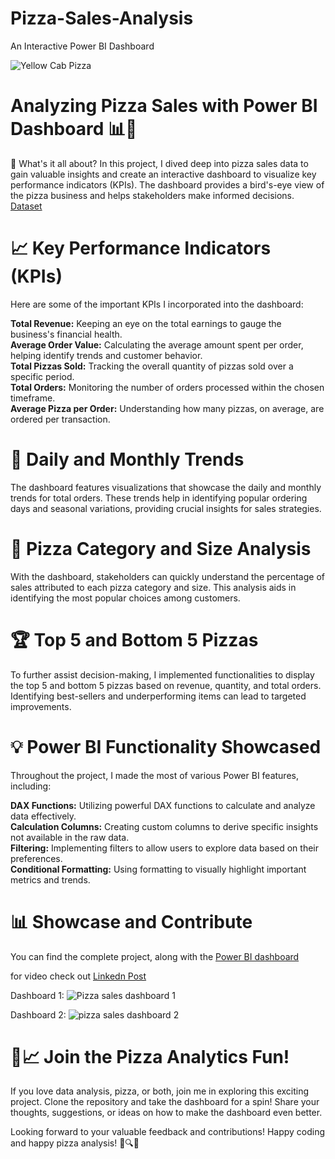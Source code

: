 
# Pizza-Sales-Analysis
An Interactive Power BI Dashboard

![Yellow Cab Pizza](https://media.tenor.com/O1s3tkmow70AAAAC/yellow-cab-yellow-cab-pizza.gif)

# Analyzing Pizza Sales with Power BI Dashboard 📊🍕


🍕 What's it all about?
In this project, I dived deep into pizza sales data to gain valuable insights and create an interactive dashboard to visualize key performance indicators (KPIs). The dashboard provides a bird's-eye view of the pizza business and helps stakeholders make informed decisions.<br>
[Dataset](https://github.com/khushiyadav2022/Pizza-Sales-Analysis/blob/fa56d1044c3428fdd3aaeff2a5a236ecf2e2835b/pizza_sales.csv)

# 📈 Key Performance Indicators (KPIs)
Here are some of the important KPIs I incorporated into the dashboard:

**Total Revenue:** Keeping an eye on the total earnings to gauge the business's financial health.<br>
**Average Order Value:** Calculating the average amount spent per order, helping identify trends and customer behavior.<br>
**Total Pizzas Sold:** Tracking the overall quantity of pizzas sold over a specific period.<br>
**Total Orders:** Monitoring the number of orders processed within the chosen timeframe.<br>
**Average Pizza per Order:** Understanding how many pizzas, on average, are ordered per transaction.<br>

# 📅 Daily and Monthly Trends
The dashboard features visualizations that showcase the daily and monthly trends for total orders. These trends help in identifying popular ordering days and seasonal variations, providing crucial insights for sales strategies.

# 🍕 Pizza Category and Size Analysis
With the dashboard, stakeholders can quickly understand the percentage of sales attributed to each pizza category and size. This analysis aids in identifying the most popular choices among customers.

# 🏆 Top 5 and Bottom 5 Pizzas
To further assist decision-making, I implemented functionalities to display the top 5 and bottom 5 pizzas based on revenue, quantity, and total orders. Identifying best-sellers and underperforming items can lead to targeted improvements.

# 💡 Power BI Functionality Showcased
Throughout the project, I made the most of various Power BI features, including:

**DAX Functions:** Utilizing powerful DAX functions to calculate and analyze data effectively.<br>
**Calculation Columns:** Creating custom columns to derive specific insights not available in the raw data.<br>
**Filtering:** Implementing filters to allow users to explore data based on their preferences.<br>
**Conditional Formatting:** Using formatting to visually highlight important metrics and trends.<br>

# 📊 Showcase and Contribute
You can find the complete project, along with the [Power BI dashboard](https://github.com/khushiyadav2022/Pizza-Sales-Analysis/blob/5e564d7783467cd491c69c5e6e9f4febdb10f75c/Pizza%20Place%20sales.pbix)

for video check out [Linkedn Post](https://www.linkedin.com/feed/update/urn:li:activity:7089847730390409217/)

Dashboard 1:
![Pizza sales dashboard 1](https://github.com/khushiyadav2022/Pizza-Sales-Analysis/assets/108923908/f8f1e80e-784e-48f3-b104-bbf89b332494)


Dashboard 2: 
![pizza sales dashboard 2](https://github.com/khushiyadav2022/Pizza-Sales-Analysis/assets/108923908/35dcce0d-ba59-4b47-8fe6-606b9fd5fb9e)

# 🍕📈 Join the Pizza Analytics Fun!
If you love data analysis, pizza, or both, join me in exploring this exciting project. Clone the repository and take the dashboard for a spin! Share your thoughts, suggestions, or ideas on how to make the dashboard even better.

Looking forward to your valuable feedback and contributions! Happy coding and happy pizza analysis! 🍕🔍🚀
